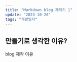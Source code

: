 ```yaml
---
title: "Markdown blog 제작기 1"
update: "2023-10-26"
tags: "개발일지"
---
```


## 만들기로 생각한 이유?

blog 제작 이유
